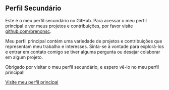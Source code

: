 ## Perfil Secundário

Este é o meu perfil secundário no GitHub. Para acessar o meu perfil principal e ver meus projetos e contribuições, por favor visite [github.com/brenonsc](https://github.com/brenonsc).

Meu perfil principal contém uma variedade de projetos e contribuições que representam meu trabalho e interesses. Sinta-se à vontade para explorá-los e entrar em contato comigo se tiver alguma pergunta ou desejar colaborar em algum projeto.

Obrigado por visitar o meu perfil secundário, e espero vê-lo no meu perfil principal!

[Visite meu perfil principal](https://github.com/brenonsc)
